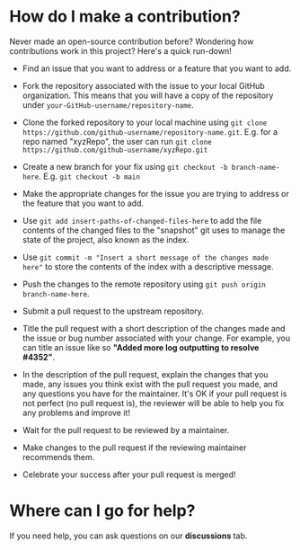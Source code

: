 # How do I make a contribution?

Never made an open-source contribution before? Wondering how contributions work in this project? Here's a quick run-down!

- Find an issue that you want to address or a feature that you want to add.

- Fork the repository associated with the issue to your local GitHub organization. This means that you will have a copy of the repository under `your-GitHub-username/repository-name`.

- Clone the forked repository to your local machine using `git clone https://github.com/github-username/repository-name.git`. E.g. for a repo named "xyzRepo", the user can run `git clone https://github.com/github-username/xyzRepo.git`

- Create a new branch for your fix using `git checkout -b branch-name-here`. E.g. `git checkout -b main`

- Make the appropriate changes for the issue you are trying to address or the feature that you want to add.

- Use `git add insert-paths-of-changed-files-here` to add the file contents of the changed files to the "snapshot" git uses to manage the state of the project, also known as the index.

- Use `git commit -m "Insert a short message of the changes made here"` to store the contents of the index with a descriptive message.

- Push the changes to the remote repository using `git push origin branch-name-here`.

- Submit a pull request to the upstream repository.

- Title the pull request with a short description of the changes made and the issue or bug number associated with your change. For example, you can title an issue like so **"Added more log outputting to resolve #4352"**.

- In the description of the pull request, explain the changes that you made, any issues you think exist with the pull request you made, and any questions you have for the maintainer. It's OK if your pull request is not perfect (no pull request is), the reviewer will be able to help you fix any problems and improve it!

- Wait for the pull request to be reviewed by a maintainer.

- Make changes to the pull request if the reviewing maintainer recommends them.

- Celebrate your success after your pull request is merged!

# Where can I go for help?

If you need help, you can ask questions on our **discussions** tab.